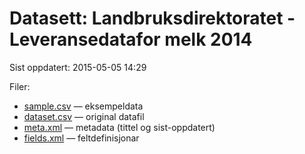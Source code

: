 # Datasett: Landbruksdirektoratet - Leveransedatafor melk 2014
 Sist oppdatert: 2015-05-05 14:29

 Filer:
 - [sample.csv](sample.csv) — eksempeldata
 - [dataset.csv](dataset.csv) — original datafil
 - [meta.xml](meta.xml) — metadata (tittel og sist-oppdatert)
 - [fields.xml](fields.xml) — feltdefinisjonar

